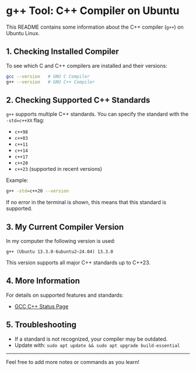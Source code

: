 # g++ Tool: C++ Compiler on Ubuntu

This README contains some information about the C++ compiler (`g++`) on Ubuntu Linux.

## 1. Checking Installed Compiler

To see which C and C++ compilers are installed and their versions:

```bash
gcc --version   # GNU C Compiler
g++ --version   # GNU C++ Compiler
```

## 2. Checking Supported C++ Standards

`g++` supports multiple C++ standards. You can specify the standard with the `-std=c++XX` flag:

- `c++98`
- `c++03`
- `c++11`
- `c++14`
- `c++17`
- `c++20`
- `c++23` (supported in recent versions)

Example:
```bash
g++ -std=c++20 --version
```
If no error in the terminal is shown, this means that this standard is supported.

## 3. My Current Compiler Version

In my computer the following version is used:
```
g++ (Ubuntu 13.3.0-6ubuntu2~24.04) 13.3.0
```
This version supports all major C++ standards up to C++23.

## 4. More Information

For details on supported features and standards:
- [GCC C++ Status Page](https://gcc.gnu.org/projects/cxx-status.html)

## 5. Troubleshooting

- If a standard is not recognized, your compiler may be outdated.
- Update with: `sudo apt update && sudo apt upgrade build-essential`

---
Feel free to add more notes or commands as you learn!
